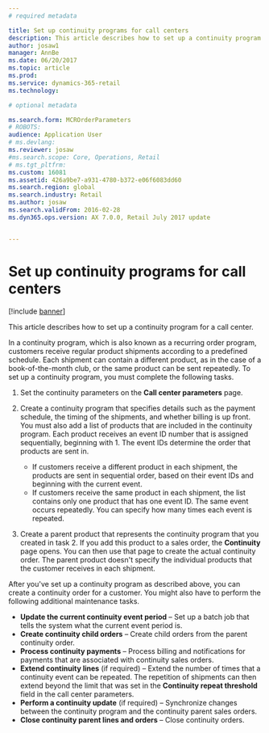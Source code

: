 ```yaml
---
# required metadata

title: Set up continuity programs for call centers
description: This article describes how to set up a continuity program for a call center.
author: josaw1
manager: AnnBe
ms.date: 06/20/2017
ms.topic: article
ms.prod: 
ms.service: dynamics-365-retail
ms.technology: 

# optional metadata

ms.search.form: MCROrderParameters
# ROBOTS: 
audience: Application User
# ms.devlang: 
ms.reviewer: josaw
#ms.search.scope: Core, Operations, Retail
# ms.tgt_pltfrm: 
ms.custom: 16081
ms.assetid: 426a9be7-a931-4780-b372-e06f6083dd60
ms.search.region: global
ms.search.industry: Retail
ms.author: josaw
ms.search.validFrom: 2016-02-28
ms.dyn365.ops.version: AX 7.0.0, Retail July 2017 update


---
```


# Set up continuity programs for call centers

[!include [banner](includes/banner.md)]

This article describes how to set up a continuity program for a call center.

In a continuity program, which is also known as a recurring order program, customers receive regular product shipments according to a predefined schedule. Each shipment can contain a different product, as in the case of a book-of-the-month club, or the same product can be sent repeatedly. To set up a continuity program, you must complete the following tasks.

1. Set the continuity parameters on the **Call center parameters** page.
2. Create a continuity program that specifies details such as the payment schedule, the timing of the shipments, and whether billing is up front. You must also add a list of products that are included in the continuity program. Each product receives an event ID number that is assigned sequentially, beginning with 1. The event IDs determine the order that products are sent in.

    - If customers receive a different product in each shipment, the products are sent in sequential order, based on their event IDs and beginning with the current event.
    - If customers receive the same product in each shipment, the list contains only one product that has one event ID. The same event occurs repeatedly. You can specify how many times each event is repeated.

3. Create a parent product that represents the continuity program that you created in task 2. If you add this product to a sales order, the **Continuity** page opens. You can then use that page to create the actual continuity order. The parent product doesn't specify the individual products that the customer receives in each shipment.

After you've set up a continuity program as described above, you can create a continuity order for a customer. You might also have to perform the following additional maintenance tasks.

- **Update the current continuity event period** – Set up a batch job that tells the system what the current event period is.
- **Create continuity child orders** – Create child orders from the parent continuity order.
- **Process continuity payments** – Process billing and notifications for payments that are associated with continuity sales orders.
- **Extend continuity lines** (if required) – Extend the number of times that a continuity event can be repeated. The repetition of shipments can then extend beyond the limit that was set in the **Continuity repeat threshold** field in the call center parameters.
- **Perform a continuity update** (if required) – Synchronize changes between the continuity program and the continuity parent sales orders.
- **Close continuity parent lines and orders** – Close continuity orders.
